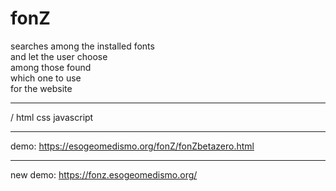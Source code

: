 # fonZ
searches among the installed fonts <br>
and let the user choose<br>
among those found<br>
which one to use<br>
for the website<hr>

/ html css javascript <hr>
demo: https://esogeomedismo.org/fonZ/fonZbetazero.html <hr>
new demo: https://fonz.esogeomedismo.org/
